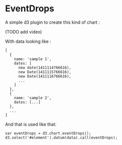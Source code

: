 EventDrops
==========

A simple d3 plugin to create this kind of chart :

(TODO add video)

With data looking like :
```
[
  {
    name: 'sample 1',
    dates: [
      new date(1411114766616),
      new Date(1411115766616),
      new Date(1411116766616),
      ...
    ]
  },
  {
    name: 'sample 2',
    dates: [...]
  },
  ...
]
```

And that is used like that:
```
var eventDrops = d3.chart.eventDrops();
d3.select('#element').datum(data).call(eventDrops);
```
